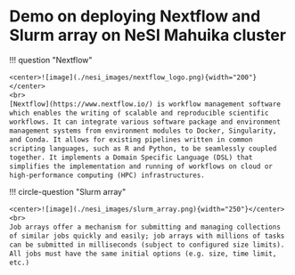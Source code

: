# Demo on deploying Nextflow and Slurm array on NeSI Mahuika cluster


!!! question "Nextflow"
    

    <center>![image](./nesi_images/nextflow_logo.png){width="200"}</center>
    <br>
    [Nextflow](https://www.nextflow.io/) is workflow management software which enables the writing of scalable and reproducible scientific workflows. It can integrate various software package and environment management systems from environment modules to Docker, Singularity, and Conda. It allows for existing pipelines written in common scripting languages, such as R and Python, to be seamlessly coupled together. It implements a Domain Specific Language (DSL) that simplifies the implementation and running of workflows on cloud or high-performance computing (HPC) infrastructures.
    
    
!!! circle-question "Slurm array"
    
    <center>![image](./nesi_images/slurm_array.png){width="250"}</center>
    <br>
    Job arrays offer a mechanism for submitting and managing collections of similar jobs quickly and easily; job arrays with millions of tasks can be submitted in milliseconds (subject to configured size limits). All jobs must have the same initial options (e.g. size, time limit, etc.)